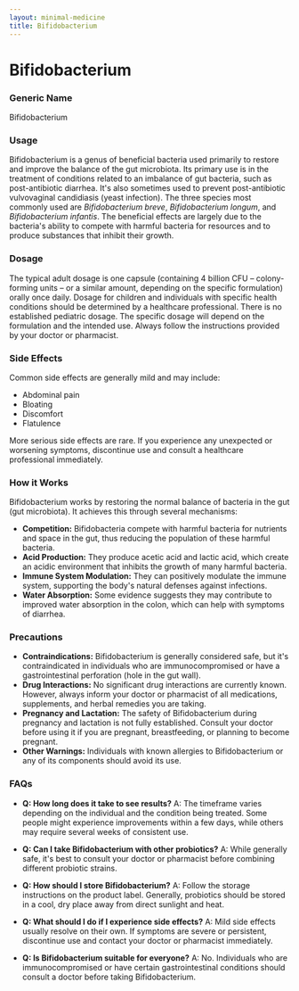 ```yaml
---
layout: minimal-medicine
title: Bifidobacterium
---
```


# Bifidobacterium
### Generic Name
Bifidobacterium

### Usage
Bifidobacterium is a genus of beneficial bacteria used primarily to restore and improve the balance of the gut microbiota.  Its primary use is in the treatment of conditions related to an imbalance of gut bacteria, such as post-antibiotic diarrhea.  It's also sometimes used to prevent post-antibiotic vulvovaginal candidiasis (yeast infection). The three species most commonly used are *Bifidobacterium breve*, *Bifidobacterium longum*, and *Bifidobacterium infantis*.  The beneficial effects are largely due to the bacteria's ability to compete with harmful bacteria for resources and to produce substances that inhibit their growth.


### Dosage
The typical adult dosage is one capsule (containing 4 billion CFU – colony-forming units –  or a similar amount, depending on the specific formulation) orally once daily.  Dosage for children and individuals with specific health conditions should be determined by a healthcare professional.  There is no established pediatric dosage.  The specific dosage will depend on the formulation and the intended use.  Always follow the instructions provided by your doctor or pharmacist.


### Side Effects
Common side effects are generally mild and may include:

* Abdominal pain
* Bloating
* Discomfort
* Flatulence

More serious side effects are rare.  If you experience any unexpected or worsening symptoms, discontinue use and consult a healthcare professional immediately.


### How it Works
Bifidobacterium works by restoring the normal balance of bacteria in the gut (gut microbiota).  It achieves this through several mechanisms:

* **Competition:** Bifidobacteria compete with harmful bacteria for nutrients and space in the gut, thus reducing the population of these harmful bacteria.
* **Acid Production:** They produce acetic acid and lactic acid, which create an acidic environment that inhibits the growth of many harmful bacteria.
* **Immune System Modulation:**  They can positively modulate the immune system, supporting the body's natural defenses against infections.
* **Water Absorption:** Some evidence suggests they may contribute to improved water absorption in the colon, which can help with symptoms of diarrhea.

### Precautions
* **Contraindications:** Bifidobacterium is generally considered safe, but it's contraindicated in individuals who are immunocompromised or have a gastrointestinal perforation (hole in the gut wall).
* **Drug Interactions:**  No significant drug interactions are currently known. However, always inform your doctor or pharmacist of all medications, supplements, and herbal remedies you are taking.
* **Pregnancy and Lactation:**  The safety of Bifidobacterium during pregnancy and lactation is not fully established.  Consult your doctor before using it if you are pregnant, breastfeeding, or planning to become pregnant.
* **Other Warnings:** Individuals with known allergies to Bifidobacterium or any of its components should avoid its use.



### FAQs

* **Q: How long does it take to see results?** A: The timeframe varies depending on the individual and the condition being treated. Some people might experience improvements within a few days, while others may require several weeks of consistent use.

* **Q: Can I take Bifidobacterium with other probiotics?** A:  While generally safe,  it's best to consult your doctor or pharmacist before combining different probiotic strains.

* **Q: How should I store Bifidobacterium?** A: Follow the storage instructions on the product label.  Generally, probiotics should be stored in a cool, dry place away from direct sunlight and heat.

* **Q: What should I do if I experience side effects?** A:  Mild side effects usually resolve on their own.  If symptoms are severe or persistent, discontinue use and contact your doctor or pharmacist immediately.

* **Q: Is Bifidobacterium suitable for everyone?** A: No.  Individuals who are immunocompromised or have certain gastrointestinal conditions should consult a doctor before taking Bifidobacterium.
